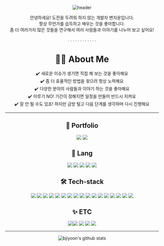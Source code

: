 <div align=center>

  ![header](https://capsule-render.vercel.app/api?type=Waving&color=0:0072FF,100:001F45&height=300&section=header&text=🐳JUNIVERSE🐳%20&fontSize=80&animation=fadeIn&fontColor=f1f1f1&rotate=-5)

  안녕하세요! 도전을 두려워 하지 않는 개발자 변지윤입니다.    
  항상 무언가를 습득하고 배우는 것을 좋아합니다.  
  좀 더 여러가지 많은 것들을 연구해서 여러 사람들과 이야기를 나누어 보고 싶어요!   
    


    
  .    .    .    .    .    .    .    .    .    .    .    .  

    
  # 🙋‍♀️ About Me  
  ✔️ 새로운 이슈가 생기면 직접 해 보는 것을 좋아해요  
  ✔️ 좀 더 효율적인 방법을 찾으려 항상 노력해요  
  ✔️ 다양한 분야의 사람들과 이야기 하는 것을 좋아해요  
  ✔️ 미루기 NO! 기간이 정해지면 일정을 만들어 반드시 지켜요  
  ✔️ 잘 안 될 수도 있죠! 하지만 금방 털고 다음 단계를 생각하며 다시 진행해요

  <hr>
    
  <h2><b>📝 Portfolio</b></h2>
  <div>
    <a href="http://eletech.iptime.org:3000" target="_blank"><img src="https://img.shields.io/badge/WebSite-3180F2?style=flat&logo=Notion&logoColor=white"></a>   
      <a href="https://www.notion.so/c9eb30dc73764b3686b1b9502be23215" target="_blank"><img src="https://img.shields.io/badge/Notion-FCFCFC?style=flat&logo=Notion&logoColor=black"></a>
  </div>
  <p></p>
  <h2><b>💫 Lang</b></h2>
  <div>
  <img src="https://img.shields.io/badge/JavaScript-FCFCFC?style=flat&logo=JavaScript&logoColor=F7DF1E"> <img src="https://img.shields.io/badge/Python-F2D950?style=flat&logo=python&logoColor=16417C"> <img src="https://img.shields.io/badge/HTML-BA281D?style=flat&logo=html5&logoColor=white"> <img src="https://img.shields.io/badge/CSS-F5F5F5?&style=flat&logo=css3&logoColor=185EF5"> <img src="https://img.shields.io/badge/Java-4E7C99?style=flat&logo=openjdk&logoColor=E1842C">
  </div>
  <p></p>
  <h2><b>🛠️ Tech-stack</b></h2>
  <div>
  <img src="https://img.shields.io/badge/React-20232A?style=flat&logo=react&logoColor=61DAFB"> <img src="https://img.shields.io/badge/React_Native-20232A?style=flat&logo=react&logoColor=61DAFB"> <img src="https://img.shields.io/badge/Node.js-43853D?style=flat&logo=node.js&logoColor=white"> <img src="https://img.shields.io/badge/npm-F5F5F5?style=flat&logo=npm&logoColor=DE1A30"> <img src="https://img.shields.io/badge/Spring-6CB52D?style=flat&logo=spring&logoColor=white"> <img src="https://img.shields.io/badge/Pytorch-F5F5F5?style=flat&logo=Pytorch&logoColor=D42E20"> <img src="https://img.shields.io/badge/tensorflow-F5F5F5?style=flat&logo=Tensorflow&logoColor=F08650"> <img src="https://img.shields.io/badge/OpenCV-0023F5?style=flat&logo=OpenCV&logoColor=75FA8D"> <img src="https://img.shields.io/badge/NumPy-FCFCFC?style=flat&logo=NumPy&logoColor=3282F6"> <img src="https://img.shields.io/badge/MySQL-3180F2?style=flat&logo=mysql&logoColor=white"> <img src="https://img.shields.io/badge/MongoDB-4EA94B?style=flat&logo=mongodb&logoColor=white"> <img src="https://img.shields.io/badge/Oracle-F5F5F5?style=flat&logo=Oracle&logoColor=D42E20">
  <img src="https://img.shields.io/badge/VSCode-0078D4.svg?style=flat&logo=visual-studio-code&logoColor=white"> <img src="https://img.shields.io/badge/PyCharm-000000.svg?&style=flat&logo=PyCharm&logoColor=61AD58"> <img src="https://img.shields.io/badge/IntelliJ_IDEA-333333.svg?style=flat&logo=intellij-idea&logoColor=F23673"> <img src="https://img.shields.io/badge/Colab-F9AB00?style=flat&logo=googlecolab&color=525252"> <img src="https://img.shields.io/badge/Jupyter-FCFCFC?style=flat&logo=Jupyter&color=FCFCFC">
  </div>
  
  <h2><b>✨ ETC</b></h2>
  <div>
  <a href="https://www.notion.so/c9eb30dc73764b3686b1b9502be23215" target="_blank"><img src="https://img.shields.io/badge/Notion-FCFCFC?style=flat&logo=Notion&logoColor=black"></a><img src="https://img.shields.io/badge/GitHub-100000?style=flat&logo=github&logoColor=white"> <img src="https://img.shields.io/badge/Postman-FF6C37?style=flat&logo=postman&logoColor=white"> <img src="https://img.shields.io/badge/Slack-4A154B?style=flat&logo=slack&logoColor=white"> <img src="https://img.shields.io/badge/Jira-F5F5F5?style=flat&logo=jira&logoColor=185EF5"> 
  </div>
<hr>

![bjiyoon's github stats](https://github-readme-stats.vercel.app/api?username=bjiyoon&show_icons=true&theme=shadow_blue)

</div>

